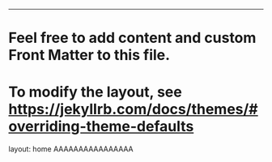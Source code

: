 ---
# Feel free to add content and custom Front Matter to this file.
# To modify the layout, see https://jekyllrb.com/docs/themes/#overriding-theme-defaults

layout: home
AAAAAAAAAAAAAAAA

